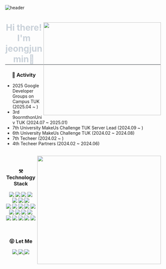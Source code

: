 ![header](https://capsule-render.vercel.app/api?type=Waving&color=auto&height=300&section=header&text=JJM%&fontSize=90&fontAlign=80)
<div align="center">
  <img align="right" src="https://render.gitanimals.org/farms/m3k0813" width="380" height="300"/>
<h1 style="border-bottom: 1px solid #21262d; color: #c9d1d9;"> Hi there! I'm jeongjunmin👋 </h1>
  
<h3>📜 Activity</h3>


</div> 

  - 2025 Google Developer Groups on Campus TUK (2025.04 ~ )
  - 3rd 9oormthonUniv TUK (2024.07 ~ 2025.01)  
  - 7th University MakeUs Challenge TUK Server Lead (2024.09 ~ )   
  - 6th University MakeUs Challenge TUK (2024.02 ~ 2024.08)
  - 7th Techeer (2024.02 ~ )
  - 4th Techeer Partners (2024.02 ~ 2024.06)
 
  <br>
 
</div>


<div align="center">
  
  <img align="right" src="https://github-readme-stats.vercel.app/api?username=m3k0813&show_icons=true&theme=cobalt" width="400" height="350"/>

  </br>
  
  ### ⚒️ Technology Stack
 
<img src="https://img.shields.io/badge/Java-007396?style=for-the-badge&logo=Java&logoColor=white"> <img src="https://img.shields.io/badge/Php-777BB4?style=for-the-badge&logo=Php&logoColor=white"> 
<img src="https://img.shields.io/badge/Python-3776AB?style=for-the-badge&logo=Python&logoColor=white"> <img src="https://img.shields.io/badge/C-A8B9CC?style=for-the-badge&logo=C&logoColor=white">
<br>
<img src="https://img.shields.io/badge/springboot-6DB33F?style=for-the-badge&logo=springboot&logoColor=white">
<img src="https://img.shields.io/badge/Laravel-FF2D20?style=for-the-badge&logo=Laravel&logoColor=white">
<img src="https://img.shields.io/badge/Django-092E20?style=for-the-badge&logo=Django&logoColor=white">
<br>
<img src="https://img.shields.io/badge/MySQL-4479A1?style=for-the-badge&logo=MySQL&logoColor=white">
<img src="https://img.shields.io/badge/mariadb-003545?style=for-the-badge&logo=mariadb&logoColor=white">
<img src="https://img.shields.io/badge/Redis-FF4438?style=for-the-badge&logo=Redis&logoColor=white">
<img src="https://img.shields.io/badge/Docker-2496ED?style=for-the-badge&logo=Docker&logoColor=white"> <img src="https://img.shields.io/badge/NGINX-009639?style=for-the-badge&logo=NGINX&logoColor=white"> <img src="https://img.shields.io/badge/githubactions-2088FF?style=for-the-badge&logo=githubactions&logoColor=white">
<img src="https://img.shields.io/badge/ELK STACK-005571?style=for-the-badge&logo=elastic&logoColor=white">
<img src="https://img.shields.io/badge/prometheus-E6522C?style=for-the-badge&logo=prometheus&logoColor=white">
<img src="https://img.shields.io/badge/grafana-F46800?style=for-the-badge&logo=grafana&logoColor=white">
</br>
<img src="https://img.shields.io/badge/Notion-000000?style=for-the-badge&logo=Notion&logoColor=white">
<img src="https://img.shields.io/badge/Vercel-000000?style=for-the-badge&logo=Vercel&logoColor=white">
<img src="https://img.shields.io/badge/Slack-4A154B?style=for-the-badge&logo=Slack&logoColor=white">
<img src="https://img.shields.io/badge/Jira-0052CC?style=for-the-badge&logo=jira&logoColor=white">
<img src="https://img.shields.io/badge/Figma-F24E1E?style=for-the-badge&logo=Figma&logoColor=white">
</div>

</br>


<h3 align="center">😝 Let Me</h3>
<div align="center">
  <a href="https://velog.io/@m3k0813/">
    <img src="http://img.shields.io/badge/Velog-20C997?style=flat-square&logo=github" />
  </a>
  <a href="https://vnfmadl234.tistory.com/">
    <img src="http://img.shields.io/badge/-Tech%20blog-black?style=flat-square&logo=github" />
  </a>
  <a href="mailto:jeongjunm21@gmail.com">
    <img src="https://img.shields.io/badge/Gmail-d14836?style=flat-square&logo=Gmail&logoColor=white" />
  </a>
</div>
